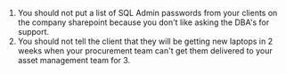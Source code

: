 1. You should not put a list of SQL Admin passwords from your clients on the company sharepoint because you don't like asking the DBA's for support.
2. You should not tell the client that they will be getting new laptops in 2 weeks when your procurement team can't get them delivered to your asset management team for 3.
